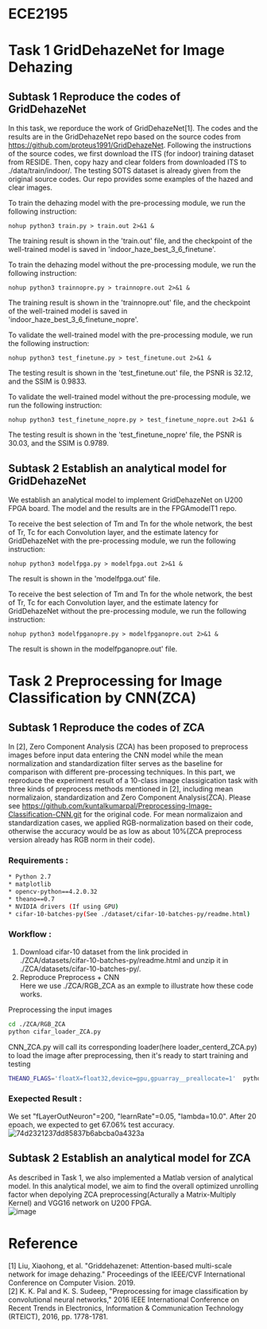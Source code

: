 # ECE2195

# Task 1 GridDehazeNet for Image Dehazing

## Subtask 1 Reproduce the codes of GridDehazeNet

  In this task, we reporduce the work of GridDehazeNet[1]. The codes and the results are in the GridDehazeNet repo based on the source codes from https://github.com/proteus1991/GridDehazeNet. Following the instructions of the source codes, we first download the ITS (for indoor) training dataset from RESIDE. Then, copy hazy and clear folders from downloaded ITS to ./data/train/indoor/. The testing SOTS dataset is already given from the original source codes. Our repo provides some examples of the hazed and clear images.
  
 To train the dehazing model with the pre-processing module, we run the following instruction:
 
    nohup python3 train.py > train.out 2>&1 &
  
 The training result is shown in the 'train.out' file, and the checkpoint of the well-trained model is saved in 'indoor_haze_best_3_6_finetune'.
 
 To train the dehazing model without the pre-processing module, we run the following instruction:
 
    nohup python3 trainnopre.py > trainnopre.out 2>&1 &
  
 The training result is shown in the 'trainnopre.out' file, and the checkpoint of the well-trained model is saved in 'indoor_haze_best_3_6_finetune_nopre'.
 
 To validate the well-trained model with the pre-processing module, we run the following instruction:
 
    nohup python3 test_finetune.py > test_finetune.out 2>&1 &
  
 The testing result is shown in the 'test_finetune.out' file, the PSNR is 32.12, and the SSIM is 0.9833.
 
 To validate the well-trained model without the pre-processing module, we run the following instruction:
 
    nohup python3 test_finetune_nopre.py > test_finetune_nopre.out 2>&1 &
  
 The testing result is shown in the 'test_finetune_nopre' file, the PSNR is 30.03, and the SSIM is 0.9789.
 
 ## Subtask 2 Establish an analytical model for GridDehazeNet
 
   We establish an analytical model to implement GridDehazeNet on U200 FPGA board. The model and the results are in the FPGAmodelT1 repo.
   
   To receive the best selection of Tm and Tn for the whole network, the best of Tr, Tc for each Convolution layer, and the estimate latency for GridDehazeNet with the pre-processing module, we run the following instruction:
   
    nohup python3 modelfpga.py > modelfpga.out 2>&1 &
   
The result is shown in the 'modelfpga.out' file.

To receive the best selection of Tm and Tn for the whole network, the best of Tr, Tc for each Convolution layer, and the estimate latency for GridDehazeNet without the pre-processing module, we run the following instruction:

    nohup python3 modelfpganopre.py > modelfpganopre.out 2>&1 &
   
The result is shown in the modelfpganopre.out' file.
  
# Task 2 Preprocessing for Image Classification by CNN(ZCA)

## Subtask 1 Reproduce the codes of ZCA

 In [2], Zero Component Analysis (ZCA) has been proposed to preprocess images before input data entering the CNN model while the mean normalization and standardization filter serves as the baseline for comparison with different pre-processing techniques. In this part, we reproduce the experiment result of a 10-class image classigication task with three kinds of preprocess methods mentioned in [2], including mean normalizaion, standardization  and Zero Component Analysis(ZCA). Please see https://github.com/kuntalkumarpal/Preprocessing-Image-Classification-CNN.git for the original code. For mean normalizaion and standardization cases, we applied RGB-normalization based on their code, otherwise the accuracy would be as low as about 10%(ZCA preprocess version already has RGB norm in their code).

### Requirements :
```sh
* Python 2.7
* matplotlib
* opencv-python==4.2.0.32
* theano==0.7
* NVIDIA drivers (If using GPU) 
* cifar-10-batches-py(See ./dataset/cifar-10-batches-py/readme.html)
```

### Workflow :
1. Download cifar-10 dataset from the link procided in ./ZCA/datasets/cifar-10-batches-py/readme.html and unzip it in ./ZCA/datasets/cifar-10-batches-py/.<br>
2. Reproduce Preprocess + CNN <br>
Here we use ./ZCA/RGB_ZCA as an exmple to illustrate how these code works.<br>

Preprocessing the input images<br>
```sh
cd ./ZCA/RGB_ZCA
python cifar_loader_ZCA.py
```

CNN_ZCA.py will call its corresponding loader(here loader_centerd_ZCA.py) to load the image after preprocessing, then it's ready to start training and testing<br>
```sh
THEANO_FLAGS='floatX=float32,device=gpu,gpuarray__preallocate=1'  python CNN_ZCA.py
```
### Exepected Result :
We set "fLayerOutNeuron"=200, "learnRate"=0.05, "lambda=10.0". After 20 epoach, we expected to get 67.06% test accuracy.<br>
![74d2321237dd85837b6abcba0a4323a](https://user-images.githubusercontent.com/77606152/165691093-6f585164-6f2f-42fa-b3aa-907e8468f61e.png)<br>

 ## Subtask 2 Establish an analytical model for ZCA
 
 As described in Task 1, we also implemented a Matlab version of analytical model. In this analytical model, we aim to find the overall optimized unrolling factor when depolying ZCA preprocessing(Acturally a Matrix-Multiply Kernel) and VGG16 network on U200 FPGA.<br>
![image](https://user-images.githubusercontent.com/77606152/165806466-c8f40706-856b-4f3e-ac2f-6480e4edf8b7.png)<br>
  
  
  
  
  
# Reference
[1] Liu, Xiaohong, et al. "Griddehazenet: Attention-based multi-scale network for image dehazing." Proceedings of the IEEE/CVF International Conference on Computer Vision. 2019.<br>
[2] K. K. Pal and K. S. Sudeep, "Preprocessing for image classification by convolutional neural networks," 2016 IEEE International Conference on Recent Trends in Electronics, Information & Communication Technology (RTEICT), 2016, pp. 1778-1781.<br>
